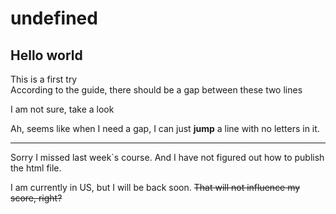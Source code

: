 # undefined
## Hello world
This is a first try  
According to the guide, there should be a gap between these two lines

I am not sure, take a look  

Ah, seems like when I need a gap, I can just __jump__ a line with no letters in it.

-------------------------

Sorry I missed last week`s course. And I have not figured out how to publish the html file.

I am currently in US, but I will be back soon. ~~That will not influence my score, right?~~


